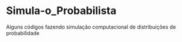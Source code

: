 # Simula-o_Probabilista
Alguns códigos fazendo simulação computacional de distribuições de probabilidade
